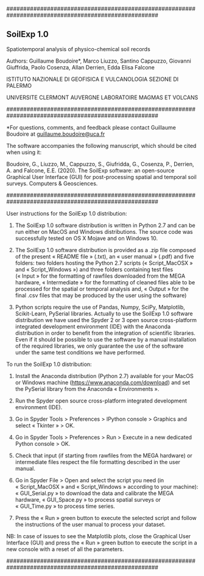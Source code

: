 #####################################################################################################

SoilExp 1.0
-
Spatiotemporal analysis of physico-chemical soil records

Authors: Guillaume Boudoire*, Marco Liuzzo, Santino Cappuzzo, Giovanni Giuffrida, Paolo Cosenza, Allan Derrien, Edda Elisa Falcone

ISTITUTO NAZIONALE DI GEOFISICA E VULCANOLOGIA 
SEZIONE DI PALERMO

UNIVERSITE CLERMONT AUVERGNE
LABORATOIRE MAGMAS ET VOLCANS

#####################################################################################################
 
*For questions, comments, and feedback please contact Guillaume Boudoire at guillaume.boudoire@uca.fr

The software accompanies the following manuscript, which should be cited when using it:

Boudoire, G., Liuzzo, M., Cappuzzo, S., Giufridda, G., Cosenza, P., Derrien, A. and Falcone, E.E. (2020). The SoilExp software: an open-source Graphical User Interface (GUI) for post-processing spatial and temporal soil surveys. Computers & Geosciences.

#####################################################################################################

User instructions for the SoilExp 1.0 distribution:

1) The SoilExp 1.0 software distribution is written in Python 2.7 and can be run either on MacOS and Windows distributions. The source code was successfully tested on OS X Mojave and on Windows 10.

2) The SoilExp 1.0 software distribution is provided as a .zip file composed of the present « README file » (.txt), an « user manual » (.pdf) and five folders: two folders hosting the Python 2.7 scripts (« Script_MacOSX » and « Script_Windows ») and three folders containing test files (« Input » for the formatting of rawfiles downloaded from the MEGA hardware, « Intermediate » for the formatting of cleaned files able to be processed for the spatial or temporal analysis and, « Output » for the final .csv files that may be produced by the user using the software)

3) Python scripts require the use of Pandas, Numpy, SciPy, Matplotlib, Scikit-Learn, PySerial libraries. Actually to use the SoilExp 1.0 software distribution we have used the Spyder 2 or 3 open source cross-platform integrated development environment (IDE) with the Anaconda distribution in order to benefit from the integration of scientific libraries. Even if it should be possible to use the software by a manual installation of the required libraries, we only guarantee the use of the software under the same test conditions we have performed.

To run the SoilExp 1.0 distribution:

1) Install the Anaconda distribution (Python 2.7) available for your MacOS or Windows machine (https://www.anaconda.com/download) and set the PySerial library from the Anaconda « Environments ».

2) Run the Spyder open source cross-platform integrated development environment (IDE). 

3) Go in Spyder Tools > Preferences > IPython console > Graphics and select « Tkinter » > OK.

4) Go in Spyder Tools > Preferences > Run > Execute in a new dedicated Python console > OK.

5) Check that input (if starting from rawfiles from the MEGA hardware) or intermediate files respect the file formatting described in the user manual.

6) Go in Spyder File > Open and select the script you need (in « Script_MacOSX » and « Script_Windows » according to your machine): « GUI_Serial.py » to download the data and calibrate the MEGA hardware, « GUI_Space.py » to process spatial surveys or « GUI_Time.py » to process time series.

7) Press the « Run » green button to execute the selected script and follow the instructions of the user manual to process your dataset.

NB: In case of issues to see the Matplotlib plots, close the Graphical User Interface (GUI) and press the « Run » green button to execute the script in a new console with a reset of all the parameters.

#####################################################################################################

